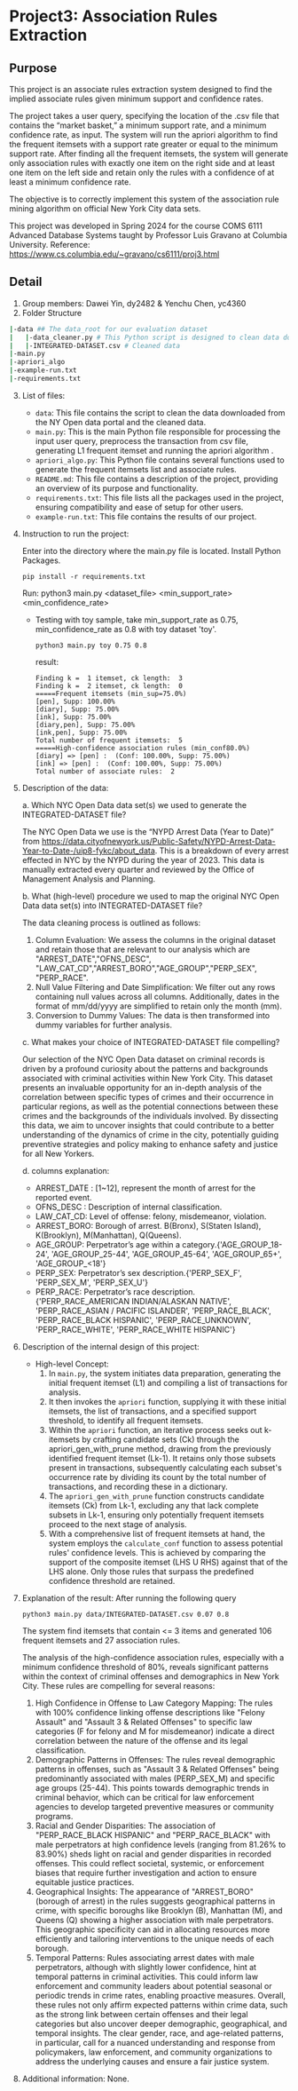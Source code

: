 # Project3: Association Rules Extraction
## Purpose
This project is an associate rules extraction system designed to find the implied associate rules given minimum support and confidence rates.

   The project takes a user query, specifying the location of the .csv file that contains the “market basket,” a minimum support rate, and a minimum confidence rate, as input. The system will run the apriori algorithm to find the frequent itemsets with a support rate greater or equal to the minimum support rate. After finding all the frequent itemsets, the system will generate only association rules with exactly one item on the right side and at least one item on the left side and retain only the rules with a confidence of at least a minimum confidence rate. 

  The objective is to correctly implement this system of the association rule mining algorithm on official New York City data sets.

   This project was developed in Spring 2024 for the course COMS 6111 Advanced Database Systems taught by Professor Luis Gravano at Columbia University.
   Reference: https://www.cs.columbia.edu/~gravano/cs6111/proj3.html
## Detail
1. Group members: Dawei Yin, dy2482 & Yenchu Chen, yc4360
2. Folder Structure
```sh
|-data ## The data_root for our evaluation dataset
|   |-data_cleaner.py # This Python script is designed to clean data downloaded from the NYC Open Data portal.
|   |-INTEGRATED-DATASET.csv # Cleaned data
|-main.py  
|-apriori_algo 
|-example-run.txt
|-requirements.txt
```
3. List of files:
    * `data`: This file contains the script to clean the data downloaded from the NY Open data portal and the cleaned data.
    * `main.py`: This is the main Python file responsible for processing the input user query, preprocess the transaction from csv file, generating L1 frequent itemset and running the apriori algorithm .
    * `apriori_algo.py`: This Python file contains several functions used to generate the frequent itemsets list and associate rules.
    * `README.md`: This file contains a description of the project, providing an overview of its purpose and functionality.
    * `requirements.txt`: This file lists all the packages used in the project, ensuring compatibility and ease of setup for other users.
    * `example-run.txt`: This file contains the results of our project.
    
4. Instruction to run the project:
   
      Enter into the directory where the main.py file is located. Install Python Packages.
      ```
      pip install -r requirements.txt
      ```

      Run: python3 main.py <dataset_file> <min_support_rate> <min_confidence_rate>
    * Testing with toy sample, take min_support_rate as 0.75, min_confidence_rate as 0.8 with toy dataset 'toy'.
      
      ```
      python3 main.py toy 0.75 0.8
      ```
      
      result:
       ```
      Finding k =  1 itemset, ck length:  3
      Finding k =  2 itemset, ck length:  0
      =====Frequent itemsets (min_sup=75.0%)
      [pen], Supp: 100.00%
      [diary], Supp: 75.00%
      [ink], Supp: 75.00%
      [diary,pen], Supp: 75.00%
      [ink,pen], Supp: 75.00%
      Total number of frequent itemsets:  5
      =====High-confidence association rules (min_conf80.0%)
      [diary] => [pen] :  (Conf: 100.00%, Supp: 75.00%)
      [ink] => [pen] :  (Conf: 100.00%, Supp: 75.00%)
      Total number of associate rules:  2
        ```
      
5. Description of the data:

   a. Which NYC Open Data data set(s) we used to generate the INTEGRATED-DATASET file?

   The NYC Open Data we use is the “NYPD Arrest Data (Year to Date)” from https://data.cityofnewyork.us/Public-Safety/NYPD-Arrest-Data-Year-to-Date-/uip8-fykc/about_data. This is a breakdown of every arrest effected in NYC by the NYPD during the year of 2023.
 This data is manually extracted every quarter and reviewed by the Office of Management Analysis and Planning.


   b. What (high-level) procedure we used to map the original NYC Open Data data set(s) into INTEGRATED-DATASET file?
   
   The data cleaning process is outlined as follows:
      1. Column Evaluation: We assess the columns in the original dataset and retain those that are relevant to our analysis which are "ARREST_DATE","OFNS_DESC", "LAW_CAT_CD","ARREST_BORO","AGE_GROUP","PERP_SEX", "PERP_RACE".
      2. Null Value Filtering and Date Simplification: We filter out any rows containing null values across all columns. Additionally, dates in the format of mm/dd/yyyy are simplified to retain only the month (mm).
      3. Conversion to Dummy Values: The data is then transformed into dummy variables for further analysis.
  
   c. What makes your choice of INTEGRATED-DATASET file compelling?

   Our selection of the NYC Open Data dataset on criminal records is driven by a profound curiosity about the patterns and backgrounds associated with criminal activities within New York City. This dataset presents an invaluable opportunity for an in-depth analysis of the correlation between specific types of crimes and their occurrence in particular regions, as well as the potential connections between these crimes and the backgrounds of the individuals involved. By dissecting this data, we aim to uncover insights that could contribute to a better understanding of the dynamics of crime in the city, potentially guiding preventive strategies and policy making to enhance safety and justice for all New Yorkers.

   d. columns explanation:
   * ARREST_DATE : [1~12], represent the month of arrest for the reported event.
   * OFNS_DESC : Description of internal classification.
   * LAW_CAT_CD: Level of offense: felony, misdemeanor, violation.
   * ARREST_BORO: Borough of arrest. B(Bronx), S(Staten Island), K(Brooklyn), M(Manhattan), Q(Queens).
   * AGE_GROUP: Perpetrator’s age within a category.{'AGE_GROUP_18-24', 'AGE_GROUP_25-44', 'AGE_GROUP_45-64', 'AGE_GROUP_65+', 'AGE_GROUP_<18'}
   * PERP_SEX: Perpetrator’s sex description.{'PERP_SEX_F', 'PERP_SEX_M', 'PERP_SEX_U'}
   * PERP_RACE: Perpetrator’s race description.{'PERP_RACE_AMERICAN INDIAN/ALASKAN NATIVE', 'PERP_RACE_ASIAN / PACIFIC ISLANDER', 'PERP_RACE_BLACK', 'PERP_RACE_BLACK HISPANIC', 'PERP_RACE_UNKNOWN', 'PERP_RACE_WHITE', 'PERP_RACE_WHITE HISPANIC'}
  
6. Description of the internal design of this project:
   * High-level Concept:
     1. In `main.py`, the system initiates data preparation, generating the initial frequent itemset (L1) and compiling a list of transactions for analysis.
     2. It then invokes the `apriori` function, supplying it with these initial itemsets, the list of transactions, and a specified support threshold, to identify all frequent itemsets.
     3. Within the `apriori` function, an iterative process seeks out k-itemsets by crafting candidate sets (Ck) through the apriori_gen_with_prune method, drawing from the previously identified frequent itemset (Lk-1). It retains only those subsets present in transactions, subsequently calculating each subset's occurrence rate by dividing its count by the total number of transactions, and recording these in a dictionary.
     4. The `apriori_gen_with_prune` function constructs candidate itemsets (Ck) from Lk-1, excluding any that lack complete subsets in Lk-1, ensuring only potentially frequent itemsets proceed to the next stage of analysis.
     5. With a comprehensive list of frequent itemsets at hand, the system employs the `calculate_conf` function to assess potential rules' confidence levels. This is achieved by comparing the support of the composite itemset (LHS U RHS) against that of the LHS alone. Only those rules that surpass the predefined confidence threshold are retained.

        
7. Explanation of the result:
   After running the following query
      ```
      python3 main.py data/INTEGRATED-DATASET.csv 0.07 0.8
      ```
   The system find itemsets that contain <= 3 items and generated 106 frequent itemsets and 27 association rules.

   The analysis of the high-confidence association rules, especially with a minimum confidence threshold of 80%, reveals significant patterns within the context of criminal offenses and demographics in New York City. These rules are compelling for several reasons:

      1. High Confidence in Offense to Law Category Mapping: The rules with 100% confidence linking offense descriptions like "Felony Assault" and "Assault 3 & Related Offenses" to specific law categories (F for felony and M for misdemeanor) indicate a direct correlation between the nature of the offense and its legal classification.
      2. Demographic Patterns in Offenses: The rules reveal demographic patterns in offenses, such as "Assault 3 & Related Offenses" being predominantly associated with males (PERP_SEX_M) and specific age groups (25-44). This points towards demographic trends in criminal behavior, which can be critical for law enforcement agencies to develop targeted preventive measures or community programs.
      3. Racial and Gender Disparities: The association of "PERP_RACE_BLACK HISPANIC" and "PERP_RACE_BLACK" with male perpetrators at high confidence levels (ranging from 81.26% to 83.90%) sheds light on racial and gender disparities in recorded offenses. This could reflect societal, systemic, or enforcement biases that require further investigation and action to ensure equitable justice practices.
      4. Geographical Insights: The appearance of "ARREST_BORO" (borough of arrest) in the rules suggests geographical patterns in crime, with specific boroughs like Brooklyn (B), Manhattan (M), and Queens (Q) showing a higher association with male perpetrators. This geographic specificity can aid in allocating resources more efficiently and tailoring interventions to the unique needs of each borough.
      5. Temporal Patterns: Rules associating arrest dates with male perpetrators, although with slightly lower confidence, hint at temporal patterns in criminal activities. This could inform law enforcement and community leaders about potential seasonal or periodic trends in crime rates, enabling proactive measures.
      Overall, these rules not only affirm expected patterns within crime data, such as the strong link between certain offenses and their legal categories but also uncover deeper demographic, geographical, and temporal insights. The clear gender, race, and age-related patterns, in particular, call for a nuanced understanding and response from policymakers, law enforcement, and community organizations to address the underlying causes and ensure a fair justice system.

8. Additional information:
   None.
   
